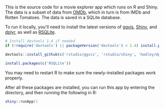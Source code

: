 This is the source code for a movie explorer app which runs on R and Shiny. The data is a subset of data from [OMDb](http://www.omdbapi.com/), which in turn is from IMDb and Rotten Tomatoes. The data is saved in a SQLite database.

To run it locally, you'll need to install the latest versions of [ggvis](http://ggvis.rstudio.com), [Shiny](http://shiny.rstudio.com), and [dplyr](https://github.com/hadley/dplyr), as well as [RSQLite](http://cran.r-project.org/web/packages/RSQLite/index.html).

```R
# Install devtools 1.4 if needed
if (!require('devtools') || packageVersion('devtools') < 1.4) install.packages('devtools')

devtools::install_github(c('rstudio/ggvis', 'rstudio/shiny', 'hadley/dplyr'))

install.packages(c('RSQLite'))
```

You may need to restart R to make sure the newly-installed packages work properly.

After all these packages are installed, you can run this app by entering the directory, and then running the following in R:

```S
shiny::runApp()
```
